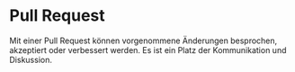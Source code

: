 
# Pull Request

Mit einer Pull Request können vorgenommene Änderungen besprochen, akzeptiert oder verbessert werden.
Es ist ein Platz der Kommunikation und Diskussion.
